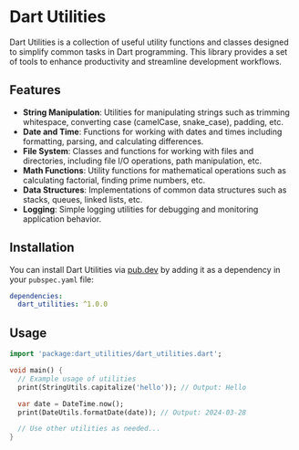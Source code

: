 # Dart Utilities

Dart Utilities is a collection of useful utility functions and classes designed to simplify common tasks in Dart programming. This library provides a set of tools to enhance productivity and streamline development workflows.

## Features

- **String Manipulation**: Utilities for manipulating strings such as trimming whitespace, converting case (camelCase, snake_case), padding, etc.
- **Date and Time**: Functions for working with dates and times including formatting, parsing, and calculating differences.
- **File System**: Classes and functions for working with files and directories, including file I/O operations, path manipulation, etc.
- **Math Functions**: Utility functions for mathematical operations such as calculating factorial, finding prime numbers, etc.
- **Data Structures**: Implementations of common data structures such as stacks, queues, linked lists, etc.
- **Logging**: Simple logging utilities for debugging and monitoring application behavior.

## Installation

You can install Dart Utilities via [pub.dev](https://pub.dev/packages) by adding it as a dependency in your `pubspec.yaml` file:

```yaml
dependencies:
  dart_utilities: ^1.0.0
```

## Usage

```dart
import 'package:dart_utilities/dart_utilities.dart';

void main() {
  // Example usage of utilities
  print(StringUtils.capitalize('hello')); // Output: Hello

  var date = DateTime.now();
  print(DateUtils.formatDate(date)); // Output: 2024-03-28

  // Use other utilities as needed...
}
```
